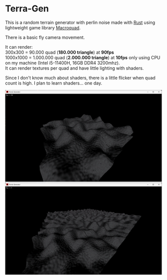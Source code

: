 # Terra-Gen

This is a random terrain generator with perlin noise made with [Rust](https://www.rust-lang.org/) using lightweight game library [Macroquad](https://macroquad.rs/).

There is a basic fly camera movement.

It can render:  
300x300 = 90.000 quad (**180.000 triangle**) at **90fps**  
1000x1000 = 1.000.000 quad (**2.000.000 triangle**) at **10fps** only using CPU on my machine (Intel i5-11400H, 16GB DDR4 3200mhz).  
It can render textures per quad and have little lighting with shaders.

Since I don't know much about shaders, there is a little flicker when quad count is high. I plan to learn shaders... one day.

![](utils/terrain-gen1.png)
![](utils/terrain-gen2.png)
